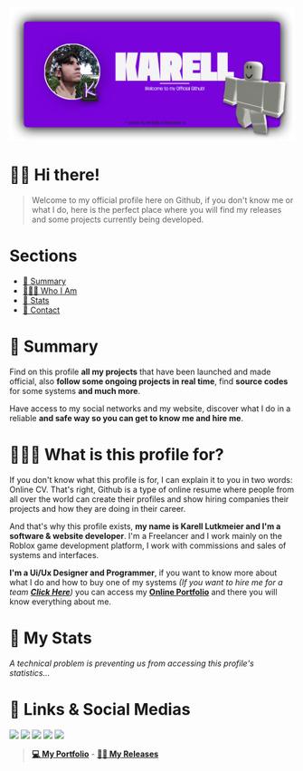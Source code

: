 <a href="https://kareu-uu.carrd.co" target="_blank"><img src="./assets/Banner-v2.png"></a>
# 👋🏻 Hi there!
> Welcome to my official profile here on Github, if you don't know me or what I do, here is the perfect place where you will find my releases and some projects currently being developed.

# Sections
- [📝 Summary](#📝-summary)
- [👨🏻‍💻 Who I Am](#👨🏻‍💻-what-is-this-profile-for)
- [💎 Stats](#💎-my-stats)
- [💬 Contact](#💬-links--social-medias)

# 📝 Summary
Find on this profile **all my projects** that have been launched and made official, also **follow some ongoing projects in real time**, find **source codes** for some systems **and much more**.

Have access to my social networks and my website, discover what I do in a reliable **and safe way so you can get to know me and hire me**.

# 👨🏻‍💻 What is this profile for?
If you don't know what this profile is for, I can explain it to you in two words: Online CV. That's right, Github is a type of online resume where people from all over the world can create their profiles and show hiring companies their projects and how they are doing in their career.

And that's why this profile exists, **my name is Karell Lutkmeier and I'm a software & website developer**. I'm a Freelancer and I work mainly on the Roblox game development platform, I work with commissions and sales of systems and interfaces.

**I'm a Ui/Ux Designer and Programmer**, if you want to know more about what I do and how to buy one of my systems _(If you want to hire me for a team [**Click Here**](mailto:kareudeveloper@gmail.com))_ you can access my [**Online Portfolio**](https://kareu-uu.carrd.co) and there you will know everything about me.

# 💎 My Stats
*A technical problem is preventing us from accessing this profile's statistics...*
<!--
<div>
  <img height="180em" src="https://github-readme-stats.vercel.app/api?username=kareu-uu&theme=synthwave&show_icons=true&include_all_commits=true&bg_color=121212&border_color=3e0069&border_radius=8&icon_color=7400c4&text_color=f5f5f5&include_all_commits=true&title_color=ffffff&custom_title=Karell Lutkmeier's Stats"/>

  <img height="180em" src="https://github-readme-stats.vercel.app/api/top-langs?username=kareu-uu&layout=compact&langs_count=8&card_width=320&bg_color=121212&border_color=3e0069&border_radius=5&text_color=f5f5f5&title_color=ffffff&custom_title=Languages"/>
<div>
![Snake Contributions](https://github.com/kareu-uu/kareu-uu/blob/output/github-contribution-grid-snake.svg)
!-->

# 💬 Links & Social Medias

<div>
  <a href="https://www.youtube.com/channel/UCKj-AP1YEybqzRW1E3-v4sw" target="_blank"><img src="https://img.shields.io/badge/kareu-5a00a3?style=for-the-badge&logo=youtube&logoColor=white"></a>
  <img src="https://img.shields.io/badge/Kareu__uu-5a00a3?style=for-the-badge&logo=discord&logoColor=white">
  <a href = "https://twitter.com/KareuRBX" target="_blank"><img src="https://img.shields.io/badge/-KareuRbx-5a00a3?style=for-the-badge&logo=x&logoColor=white"></a>
  <a href="https://instagram.com/kareu.rbx" target="_blank"><img src="https://img.shields.io/badge/-Kareu.rbx-5a00a3?style=for-the-badge&logo=instagram&logoColor=white"></a>
  <a href = "mailto:kareudeveloper@gmail.com" target="_blank"><img src="https://img.shields.io/badge/-Contact-5a00a3?style=for-the-badge&logo=gmail&logoColor=white"></a>
</div>

> [**💻 My Portfolio**](https://kareu-uu.carrd.co) - [**✍🏻 My Releases**](https://kareu-uu-releases.carrd.co)
